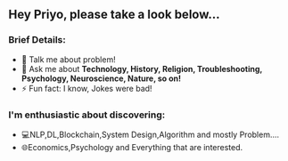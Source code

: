 ### <h2>Hey Priyo, please take a look below...</h2>

 ### Brief Details:</br>
<!--  🔭 I’m currently more into the **Programming**--->
<!-- 🌱 I’m currently learning **Open Source Contribution.**--->
- 🤔 Talk me about problem!
- 💬 Ask me about **Technology, History, Religion, Troubleshooting, Psychology, Neuroscience, Nature, so on!**
- ⚡ Fun fact: I know, Jokes were bad!
  
### I'm enthusiastic about discovering:</br>
- 💻NLP,DL,Blockchain,System Design,Algorithm and mostly Problem....
- 🌐Economics,Psychology and Everything that are interested.</br>

